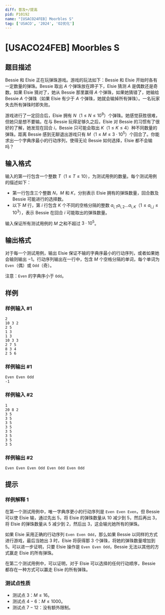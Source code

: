 ```yaml
---
diff: 普及+/提高
pid: P10192
name: "[USACO24FEB] Moorbles S"
tag: ['USACO', '2024', 'O2优化']
---
```

# [USACO24FEB] Moorbles S
## 题目描述

Bessie 和 Elsie 正在玩弹珠游戏。游戏的玩法如下：Bessie 和 Elsie 开始时各有一定数量的弹珠。Bessie 取出 $A$ 个弹珠放在蹄子下，Elsie 猜测 $A$ 是偶数还是奇数。如果 Elsie 猜对了，她从 Bessie 那里赢得 $A$ 个弹珠，如果她猜错了，她输给 Bessie $A$ 个弹珠（如果 Elsie 有少于 $A$ 个弹珠，她就会输掉所有弹珠）。一名玩家失去所有弹珠时即失败。

游戏进行了一定回合后，Elsie 拥有 $N$（$1\le N\le 10^9$）个弹珠。她感觉获胜很难，但她只是想不要输。在与 Bessie 玩得足够久之后，Elsie 对 Bessie 的习惯有了很好的了解，她发现在回合 $i$，Bessie 只可能会取出 $K$（$1\le K\le 4$）种不同数量的弹珠。距离 Bessie 感到无聊退出游戏只有 $M$（$1\le M\le 3\cdot 10^5$）个回合了。你能求出一个字典序最小的行动序列，使得无论 Bessie 如何选择，Elsie 都不会输吗？
## 输入格式

输入的第一行包含一个整数 $T$（$1\le T\le 10$），为测试用例的数量。每个测试用例的描述如下：

- 第一行包含三个整数 $N$，$M$ 和 $K$，分别表示 Elsie 拥有的弹珠数量，回合数及 Bessie 可能进行的选择数。
- 以下 $M$ 行，第 $i$ 行包含 $K$ 个不同的空格分隔的整数 $a_{i,1}a_{i,2}\ldots a_{i,K}$（$1\le a_{i,j}\le10^3$），表示 Bessie 在回合 $i$ 可能取出的弹珠数量。

输入保证所有测试用例的 $M$ 之和不超过 $3\cdot 10^5$。 
## 输出格式

对于每一个测试用例，输出 Elsie 保证不输的字典序最小的行动序列，或者如果她会输则输出 $−1$。行动序列输出在一行中，包含 $M$ 个空格分隔的单词，每个单词为 `Even`（偶）或 `Odd`（奇）。

注意：`Even` 的字典序小于 `Odd`。 
## 样例

### 样例输入 #1
```
2
10 3 2
2 5
1 3
1 3
10 3 3
2 7 5
8 3 4
2 5 6
```
### 样例输出 #1
```
Even Even Odd
-1
```
### 样例输入 #2
```
1
20 8 2
3 5
3 5
3 5
3 5
3 5
3 5
3 5
3 5
```
### 样例输出 #2
```
Even Even Even Odd Even Odd Even Odd
```
## 提示

### 样例解释 1

在第一个测试用例中，唯一字典序更小的行动序列是 `Even Even Even`，但 Bessie 可以使 Elsie 输，通过先出 $5$，将 Elsie 的弹珠数量从 $10$ 减少到 $5$，然后再出 $3$，将 Elsie 的弹珠数量从 $5$ 减少到 $2$，然后出 $3$，这会输光她所有的弹珠。

如果 Elsie 采用正确的行动序列 `Even Even Odd`，那么如果 Bessie 以同样的方式进行游戏，最后当她出 $3$ 时，Elsie 将获得那 $3$ 个弹珠，将她的弹珠数量增加到 $5$。可以进一步证明，只要 Elsie 操作是 `Even Even Odd`，Bessie 无法以其他的方式赢走 Elsie 的所有弹珠。

在第二个测试用例中，可以证明，对于 Elsie 可以选择的任何行动顺序，Bessie 都存在一种方式可以赢走 Elsie 的所有弹珠。

### 测试点性质

- 测试点 $3$：$M\le 16$。
- 测试点 $4-6$：$M\le 1000$。
- 测试点 $7-12$：没有额外限制。
